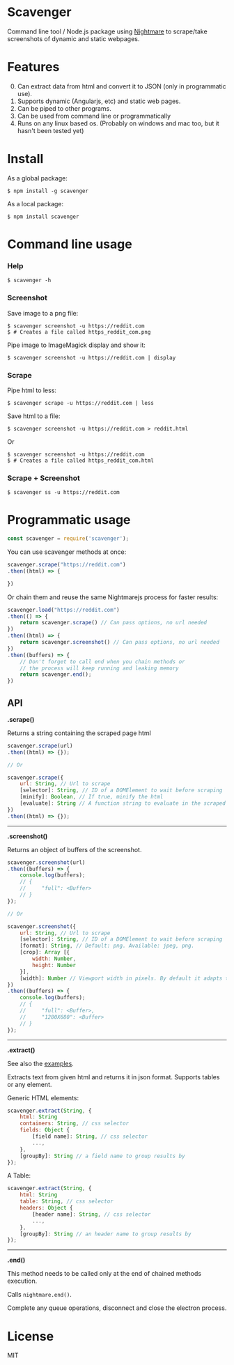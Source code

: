 # Scavenger

Command line tool / Node.js package using [Nightmare](http://www.nightmarejs.org/) to scrape/take screenshots of dynamic and static webpages.

# Features

0. Can extract data from html and convert it to JSON (only in programmatic use).
0. Supports dynamic (Angularjs, etc) and static web pages.
0. Can be piped to other programs.
0. Can be used from command line or programmatically
0. Runs on any linux based os. (Probably on windows and mac too, but it hasn't been tested yet)

# Install

As a global package:
```shell
$ npm install -g scavenger
```
As a local package:
```shell
$ npm install scavenger
```

# Command line usage

### Help
```shell
$ scavenger -h
```

### Screenshot
Save image to a png file:
```shell
$ scavenger screenshot -u https://reddit.com
$ # Creates a file called https_reddit_com.png
```
Pipe image to ImageMagick display and show it:
```shell
$ scavenger screenshot -u https://reddit.com | display
```

### Scrape
Pipe html to less:
```shell
$ scavenger scrape -u https://reddit.com | less
```
Save html to a file:
```shell
$ scavenger screenshot -u https://reddit.com > reddit.html
```
Or
```shell
$ scavenger screenshot -u https://reddit.com
$ # Creates a file called https_reddit_com.html
```

### Scrape + Screenshot
```shell
$ scavenger ss -u https://reddit.com
```

# Programmatic usage

```javascript
const scavenger = require('scavenger');
```

You can use scavenger methods at once:

```javascript
scavenger.scrape("https://reddit.com")
.then((html) => {    

})
```

Or chain them and reuse the same Nightmarejs process for faster results:

```javascript
scavenger.load("https://reddit.com")
.then(() => {
    return scavenger.scrape() // Can pass options, no url needed
})
.then((html) => {    
    return scavenger.screenshot() // Can pass options, no url needed
})
.then((buffers) => {    
    // Don't forget to call end when you chain methods or
    // the process will keep running and leaking memory
    return scavenger.end();    
})
```

## API
**.scrape()**

Returns a string containing the scraped page html

```javascript
scavenger.scrape(url)
.then((html) => {});

// Or

scavenger.scrape({
    url: String, // Url to scrape
    [selector]: String, // ID of a DOMElement to wait before scraping
    [minify]: Boolean, // If true, minify the html
    [evaluate]: String // A function string to evaluate in the scraped page context
})
.then((html) => {});
```
---------------------
**.screenshot()**

Returns an object of buffers of the screenshot.


```javascript
scavenger.screenshot(url)
.then((buffers) => {
    console.log(buffers);
    // {
    //     "full": <Buffer>
    // }
});

// Or

scavenger.screenshot({
    url: String, // Url to scrape
    [selector]: String, // ID of a DOMElement to wait before scraping
    [format]: String, // Default: png. Available: jpeg, png.
    [crop]: Array [{
        width: Number,
        height: Number
    }],
    [width]: Number // Viewport width in pixels. By default it adapts to the page width. Height is always 100% of the page.
})
.then((buffers) => {
    console.log(buffers);
    // {
    //     "full": <Buffer>,
    //     "1280X680": <Buffer>
    // }
});
```
--------------------------
**.extract()**

See also the [examples](examples/extract.md).

Extracts text from given html and returns it in json format. Supports tables or any element.

Generic HTML elements:

```javascript
scavenger.extract(String, {
    html: String
    containers: String, // css selector
    fields: Object {
        [field name]: String, // css selector
        ...,
    },
    [groupBy]: String // a field name to group results by
});
```

A Table:

```javascript
scavenger.extract(String, {
    html: String
    table: String, // css selector
    headers: Object {
        [header name]: String, // css selector
        ...,
    },
    [groupBy]: String // an header name to group results by
});
```

--------------------------
**.end()**

This method needs to be called only at the end of chained methods execution.

Calls `nightmare.end()`.

Complete any queue operations, disconnect and close the electron process.



# License

MIT
